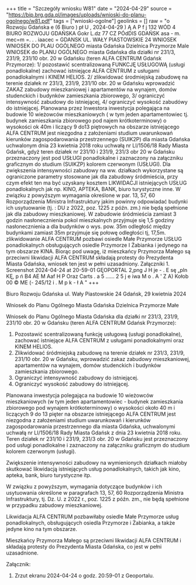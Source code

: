+++
title = "Szczegóły wniosku W81"
date = "2024-04-29"
source = "https://bip.brg.gda.pl/images/uploads/wnioski-do-planu-ogolnego/w81.pdf"
tags = ["wnioski-ogolne"]
geolinks = []
raw = "o Rozwoju Gdańska e (6 Biuro ) pł U , 2024-04-29  ) Ą A P f j  132 WÓD 4 BIURO ROZWOJU GDAŃSKA Gokr L.dz 77 CZ PÓdDIS GDAŃSK asa - m. mec=m =. . . iaacec = GDANSK UL. WAŁY PIASTOWSKIE 24 WNIOSEK WNIOSEK DO PLAU OGÓLNEGO miasta Gdańska Dzielnica Przymorze Male WNIOSEK do PLANU OGÓLNEGO miasta Gdańska dla działki nr 231/3, 231/9, 231/10 obr. 20 w Gdańsku (teren ALFA CENTRUM Gdańsk Przymorze): 1/ pozostawić scentralizowaną FUNKCJĘ USŁUGOWĄ (usługi ponadlokalne)  zachować istniejące ALFA CENTRUM z usługami ponadlokalnymi i KINEM HELIOS. 2/ zlikwidować środmiejską zabudowę na terenie działek nr 231/3, 231/9, 231/10 obr. 20 w Gdańsku  wprowadzić ZAKAZ zabudowy mieszkaniowej i apartamentów na wynajem, domów studenckich i budynków zamieszkania zbiorowego, 3/ ograniczyć intensywność zabudowy do istniejącej, 4/ ograniczyć wysokość zabudówy do istniejącej. Planowana przez Inwestora inwestycja polegająca na budowie 10 wieżowców mieszkaniowych ( w tym jeden apartamentowiec tj. budynek zamieszkania zbiorowego pod najem krótkoterminowy) o wysokości ok 40m i liczący 9 do13 piętrowych na obszarze istniejącego ALFA CENTRUM jest niezgodna z założeniami studium uwarunkowań  kierunków zagospodarowania przestrzennego (SUIK2P) dla miasta Gdańska uchwalonym dnia 23 kwietnia 2018 roku uchwałą nr LI/1506/18 Rady Miasta Gdańsk, gdyż teren działek nr 231/10 i 231/9, 231/3 obr 20 w Gdańsku przeznaczony jest pod USŁUGI ponadlokalne i zaznaczony na załączniku graficznym do studium (SUIKZP) kolorem czerwonym (USŁUGI). Dla zwiększenia intensywności zabudowy na ww. działkach wykorzystane są ograniczone parametry stosowane jak dla zabudowy śródmieścia, przy czym efekt ten ma być uzyskany kosztem LIKWIDACJI istniejących USŁUG ponadlokalnych jak np. KINO, APTEKA, BANK, biuro turystyczne  inne. W związku z powyższym wymagania określone w par. 13, 57, 60 Rozporządzenia Ministra Infrastruktury jakim powinny odpowiadać budynki  ich usytuowanie (tj. : DU z 2022, poz. 1225 z późn. zm.) nie będą spełnione jak dla zabudowy mieszkaniowej. W zabudowie śródmieścia zamiast 3 godzin nasłonecznienia pokol mieszkalnych przyjmuje się 1,5 godziny nasłonecznienia a dla budynków o wys. pow. 35m odległość między budynkami zamiast 35m przyjmuje się połowę odległości tj, 17,5m. zlikwidowanie ALFA CENTRUM pozbawi osiedle Małe Przymorze USŁUG ponadlokalnych obsługujących osiedle Przymorze I Żabianka i jedynego na tym obszarze KINA. Biorąc pod uwagę, iż mieszkańcy Przymorza Małego są przeciwni likwidacji ALFA CENTRUM  składają protesty do Prezydenta Miasta Gdańska, wniosek ten jest w pełni uzasadniony. Załączniki 1. Screenshot 2024-04-24 at 20-59-01 GĘOPORTAL 2,png J   H je - . E sę „pln KĘ, p ń B4 AE M   Aaf H P Oraz Carts . a 5 ...... 2 5 j e iwa M o . A ' Z A) Kołob  00 © ME (- 245/12 i . M p k - ł A "
+++

Biuro Rozwoju Gdańska
ul. Wały Piastowskie 24
Gdańsk, 29 kwietnia 2024

Wniosek do Planu Ogólnego Miasta Gdańska
Dzielnica Przymorze Małe

Wniosek do Planu Ogólnego Miasta Gdańska dla działki nr 231/3, 231/9, 231/10 obr. 20 w Gdańsku (teren ALFA CENTRUM Gdańsk Przymorze):
1. Pozostawić scentralizowaną funkcję usługową (usługi ponadlokalne), zachować istniejące ALFA CENTRUM z usługami ponadlokalnymi oraz KINEM HELIOS.
2. Zlikwidować śródmiejską zabudowę na terenie działek nr 231/3, 231/9, 231/10 obr. 20 w Gdańsku, wprowadzić zakaz zabudowy mieszkaniowej, apartamentów na wynajem, domów studenckich i budynków zamieszkania zbiorowego.
3. Ograniczyć intensywność zabudowy do istniejącej.
4. Ograniczyć wysokość zabudowy do istniejącej.

Planowana inwestycja polegająca na budowie 10 wieżowców mieszkaniowych (w tym jeden apartamentowiec - budynek zamieszkania zbiorowego pod wynajem krótkoterminowy) o wysokości około 40 m i liczących 9 do 13 pięter na obszarze istniejącego ALFA CENTRUM jest niezgodna z założeniami studium uwarunkowań i kierunków zagospodarowania przestrzennego dla miasta Gdańska, uchwalonymi uchwałą nr LI/1506/18 Rady Miasta Gdańsk z dnia 23 kwietnia 2018 roku. Teren działek nr 231/10 i 231/9, 231/3 obr. 20 w Gdańsku jest przeznaczony pod usługi ponadlokalne i zaznaczony na załączniku graficznym do studium kolorem czerwonym (usługi).

Zwiększenie intensywności zabudowy na wymienionych działkach miałoby skutkować likwidacją istniejących usług ponadlokalnych, takich jak kino, apteka, bank, biuro turystyczne itp.

W związku z powyższym, wymagania dotyczące budynków i ich usytuowania określone w paragrafach 13, 57, 60 Rozporządzenia Ministra Infrastruktury, tj. Dz. U. z 2022 r., poz. 1225 z późn. zm., nie będą spełnione w przypadku zabudowy mieszkaniowej.

Likwidacja ALFA CENTRUM pozbawiłaby osiedle Małe Przymorze usług ponadlokalnych, obsługujących osiedla Przymorze i Żabianka, a także jedyne kino na tym obszarze.

Mieszkańcy Przymorza Małego są przeciwni likwidacji ALFA CENTRUM i składają protesty do Prezydenta Miasta Gdańska, co jest w pełni uzasadnione.

Załącznik:
1. Zrzut ekranu 2024-04-24 o godz. 20:59-01 z Geoportalu.


